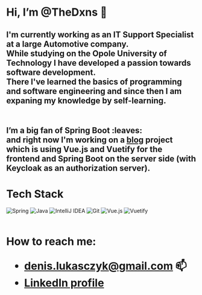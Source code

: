 <h1>Hi, I’m @TheDxns 👋</h1>
<h2>I'm currently working as an IT Support Specialist at a large Automotive company. <br />
While studying on the Opole University of Technology I have developed a passion towards software development. <br />
There I've learned the basics of programming and software engineering and since then I am expaning my knowledge by self-learning.<br />
<br />
<h2>I’m a big fan of Spring Boot :leaves:<br />
and right now I'm working on a <a href="https://github.com/TheDxns/blog">blog</a> project which is using Vue.js and Vuetify for the frontend and Spring Boot on the server side (with Keycloak as an authorization server).
</h2>

<h1>Tech Stack</h1>

![Spring](https://img.shields.io/badge/spring-%236DB33F.svg?style=for-the-badge&logo=spring&logoColor=white)
![Java](https://img.shields.io/badge/java-%23ED8B00.svg?style=for-the-badge&logo=java&logoColor=white)
![IntelliJ IDEA](https://img.shields.io/badge/IntelliJIDEA-000000.svg?style=for-the-badge&logo=intellij-idea&logoColor=white)
![Git](https://img.shields.io/badge/git-%23F05033.svg?style=for-the-badge&logo=git&logoColor=white)
![Vue.js](https://img.shields.io/badge/vuejs-%2335495e.svg?style=for-the-badge&logo=vuedotjs&logoColor=%234FC08D)
![Vuetify](https://img.shields.io/badge/Vuetify-1867C0?style=for-the-badge&logo=vuetify&logoColor=AEDDFF)
<br />
<br />
<h1> How to reach me: <br />
<ul>
<li><a href="mailto:denis.lukasczyk@gmail.com">denis.lukasczyk@gmail.com</a> 📫</li>
<li><a href="https://www.linkedin.com/in/denislukasczyk/">LinkedIn profile</a></li>
</ul>
</h1>
<br />
